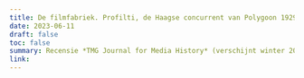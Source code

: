 ```yaml
---
title: De filmfabriek. Profilti, de Haagse concurrent van Polygoon 1929-1933 
date: 2023-06-11
draft: false
toc: false
summary: Recensie *TMG Journal for Media History* (verschijnt winter 2023)
link:
---
```


